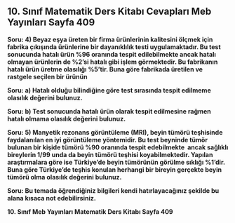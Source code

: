 ## 10. Sınıf Matematik Ders Kitabı Cevapları Meb Yayınları Sayfa 409

**Soru: 4) Beyaz eşya üreten bir firma ürünlerinin kalitesini ölçmek için fabrika çıkışında ürünlerine bir dayanıklılık testi uygulamaktadır. Bu test sonucunda hatalı ürün %96 oranında tespit edilebilmekte ancak hatalı olmayan ürünlerin de %2’si hatalı gibi işlem görmektedir. Bu fabrikanın hatalı ürün üretme olasılığı %5’tir. Buna göre fabrikada üretilen ve rastgele seçilen bir ürünün**

**Soru: a) Hatalı olduğu bilindiğine göre test sırasında tespit edilmeme olasılık değerini bulunuz.**

**Soru: b) Test sonucunda hatalı ürün olarak tespit edilmesine rağmen hatalı olmama olasılık değerini bulunuz.**

**Soru: 5) Manyetik rezonans görüntüleme (MRI), beyin tümörü teşhisinde faydalanılan en iyi görüntüleme yöntemidir. Bu test beyninde tümör bulunan bir kişide tümörü %90 oranında tespit edebilmekte  ancak sağlıklı bireylerin 1/99 unda da beyin tümörü teşhisi koyabilmektedir. Yapılan araştırmalara göre ise Türkiye’de beyin tümörünün görülme sıklığı %1’dir. Buna göre Türkiye’de teşhis konulan herhangi bir bireyin gerçekte beyin tümörü olma olasılık değerini bulunuz.**

**Soru: Bu temada öğrendiğiniz bilgileri kendi hatırlayacağınız şekilde bu alana kısaca not edebilirsiniz.**

**10. Sınıf Meb Yayınları Matematik Ders Kitabı Sayfa 409**